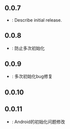 ## 0.0.7

* : Describe initial release.

## 0.0.8

* : 防止多次初始化

## 0.0.9

* : 多次初始化bug修复
## 0.0.10

## 0.0.11
* : Android的初始化问题修改